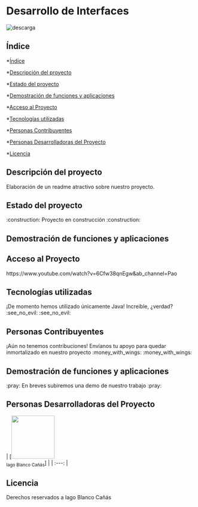 <h1>Desarrollo de Interfaces</h1>

![descarga](https://github.com/user-attachments/assets/bb0839fd-b0d0-4937-a878-9f33e3e24199)

<h2>Índice</h2>

*[Índice](#índice)

*[Descripción del proyecto](#descripción-del-proyecto)

*[Estado del proyecto](#estado-del-proyecto)

*[Demostración de funciones y aplicaciones](#demostración-de-funciones-y-aplicaciones)

*[Acceso al Proyecto](#acceso-al-proyecto)

*[Tecnologías utilizadas](#tecnologías-utilizadas)

*[Personas Contribuyentes](#personas-contribuyentes)

*[Personas Desarrolladoras del Proyecto](#personas-desarrolladoras-del-proyecto)

*[Licencia](#licencia)

<h2>Descripción del proyecto</h2>
<p>Elaboración de un readme atractivo sobre nuestro proyecto.</p>

<h2>Estado del proyecto</h2>
<p>:construction: Proyecto en construcción :construction:</p>

<h2>Demostración de funciones y aplicaciones</h2>

<h2>Acceso al Proyecto</h2>
https://www.youtube.com/watch?v=6Cfw38qnEgw&ab_channel=Pao

<h2>Tecnologías utilizadas</h2>
<p>¡De momento hemos utilizado únicamente Java! Increible, ¿verdad? :see_no_evil: :see_no_evil:</p>

<h2>Personas Contribuyentes</h2>
<p>¡Aún no tenemos contribuciones! Envíanos tu apoyo para quedar inmortalizado en nuestro proyecto :money_with_wings: :money_with_wings:</p>

<h2>Demostración de funciones y aplicaciones</h2>
<p>:pray: En breves subiremos una demo de nuestro trabajo :pray:</p>

<h2>Personas Desarrolladoras del Proyecto</h2>
| [<img src="https://avatars.githubusercontent.com/u/181847143?s=400&u=1dfdbd5a2821f1624465aee06a69528e15ee3616&v=4" width=115><br><sub>Iago Blanco Cañás</sub>] |
| :---: |

<h2>Licencia</h2>
<p>Derechos reservados a Iago Blanco Cañás</p>
